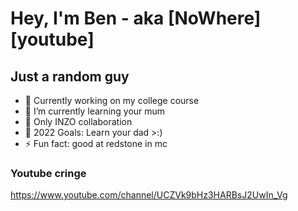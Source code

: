 # Hey, I'm Ben - aka [NoWhere][youtube] 

## Just a random guy

- 🔭 Currently working on my college course
- 🌱 I’m currently learning your mum
- 👯 Only INZO collaboration 
- 🥅 2022 Goals: Learn your dad >:)
- ⚡ Fun fact: good at redstone in mc


### Youtube cringe
https://www.youtube.com/channel/UCZVk9bHz3HARBsJ2UwIn_Vg
